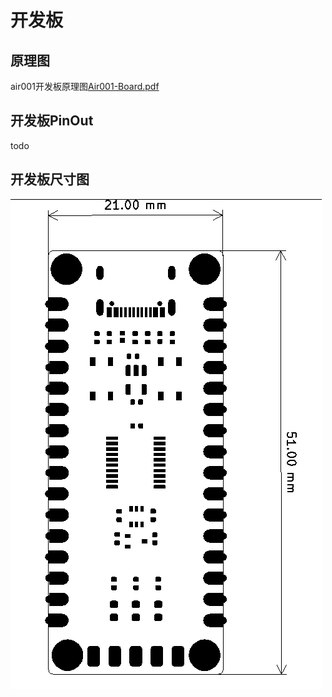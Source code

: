 # 开发板

## 原理图

air001开发板原理图[Air001-Board.pdf](https://cdn.openluat-luatcommunity.openluat.com/attachment/20230625163218523_Air001-Board.pdf)

## 开发板PinOut

todo

## 开发板尺寸图

![image-20230625164218762](img/image-20230625164218762.png)
